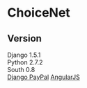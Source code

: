 ChoiceNet
=========

Version
-----
Django 1.5.1 <br/>
Python 2.7.2 <br/>
South 0.8 <br/>
<a href="https://github.com/dcramer/django-paypal">Django PayPal</a>
<a href="http://angularjs.org/">AngularJS</a>
